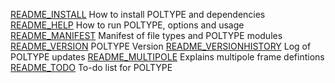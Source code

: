 [README_INSTALL](README_INSTALL.MD)
How to install POLTYPE and dependencies
[README_HELP](README_HELP.MD)
How to run POLTYPE, options and usage
[README_MANIFEST](README_MANIFEST.MD)
Manifest of file types and POLTYPE modules
[README_VERSION](README_VERSION.MD)
POLTYPE Version
[README_VERSIONHISTORY](README_VERSIONHISTORY.MD)
Log of POLTYPE updates
[README_MULTIPOLE](README_MULTIPOLE.MD)
Explains multipole frame defintions
[README_TODO](README_TODO.MD)
To-do list for POLTYPE

